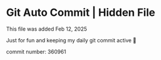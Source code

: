 # Git Auto Commit | Hidden File

This file was added Feb 12, 2025

Just for fun and keeping my daily git commit active 🤪

commit number: 360961

